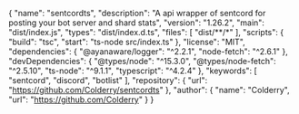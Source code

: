 {
  "name": "sentcordts",
  "description": "A api wrapper of sentcord for posting your bot server and shard stats",
  "version": "1.26.2",
  "main": "dist/index.js",
  "types": "dist/index.d.ts",
  "files": [
    "dist/**/*"
  ],
  "scripts": {
    "build": "tsc",
    "start": "ts-node src/index.ts"
  },
  "license": "MIT",
  "dependencies": {
    "@ayanaware/logger": "^2.2.1",
    "node-fetch": "^2.6.1"
  },
  "devDependencies": {
    "@types/node": "^15.3.0",
    "@types/node-fetch": "^2.5.10",
    "ts-node": "^9.1.1",
    "typescript": "^4.2.4"
  },
  "keywords": [
    "sentcord",
    "discord",
    "botlist"
  ],
  "repository": {
    "url": "https://github.com/Colderry/sentcordts"
  },
  "author": {
    "name": "Colderry",
    "url": "https://github.com/Colderry"
  }
}
